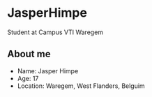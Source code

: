 # JasperHimpe
Student at Campus VTI Waregem
## About me
* Name: Jasper Himpe <br />
* Age: 17 <br />
* Location: Waregem, West Flanders, Belguim <br />
